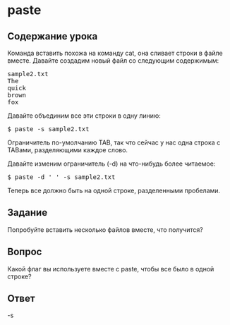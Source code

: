 # paste

## Cодержание урока

Команда вставить похожа на команду cat, она сливает строки в файле вместе. Давайте создадим новый файл со следующим содержимым:

<pre>
sample2.txt
The
quick
brown
fox
</pre>

Давайте объединим все эти строки в одну линию:

<pre>$ paste -s sample2.txt</pre>

Ограничитель по-умолчанию TAB, так что сейчас у нас одна строка с TABами, разделяющими каждое слово.

Давайте изменим ограничитель (-d) на что-нибудь более читаемое:

<pre>$ paste -d ' ' -s sample2.txt</pre>

Теперь все должно быть на одной строке, разделенными пробелами.

## Задание

Попробуйте вставить несколько файлов вместе, что получится?

## Вопрос

Какой флаг вы используете вместе с paste, чтобы все было в одной строке?

## Ответ

-s